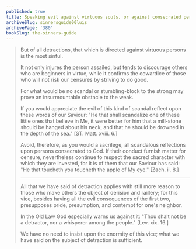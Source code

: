 ```yaml
---
published: true
title: Speaking evil against virtuous souls, or against consecrated persons, is especially evil
archiveSlug: sinnersguide00luis
archivePage: '380'
bookSlug: the-sinners-guide
---
```


> But of all detractions, that which is directed against virtuous persons is the most sinful.
>
> It not only injures the person assailed, but tends to discourage others who are beginners in virtue, while it confirms the cowardice of those who will not risk our censures by striving to do good.
>
> For what would be no scandal or stumbling-block to the strong may prove an insurmountable obstacle to the weak.
>
> If you would appreciate the evil of this kind of scandal reflect upon these words of our Saviour: "He that shall scandalize one of these little ones that believe in Me, it were better for him that a mill-stone should be hanged about his neck, and that he should be drowned in the depth of the sea." [ST. Matt. xviii. 6.]
>
> Avoid, therefore, as you would a sacrilege, all scandalous reflections upon persons consecrated to God. If their conduct furnish matter for censure, nevertheless continue to respect the sacred character with which they are invested, for it is of them that our Saviour has said: "He that toucheth you toucheth the apple of My eye." [Zach. ii. 8.]
>
> ---
>
> All that we have said of detraction applies with still more reason to those who make others the object of derision and raillery; for this vice, besides having all the evil consequences of the first two, presupposes pride, presumption, and contempt for one's neighbor.
>
> In the Old Law God especially warns us against it: "Thou shalt not be a detractor, nor a whisperer among the people." [Lev. xix. 16.]
>
> We have no need to insist upon the enormity of this vice; what we have said on the subject of detraction is sufficient.
